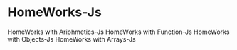 # HomeWorks-Js
HomeWorks with Ariphmetics-Js
HomeWorks with Function-Js
HomeWorks with Objects-Js
HomeWorks with Arrays-Js